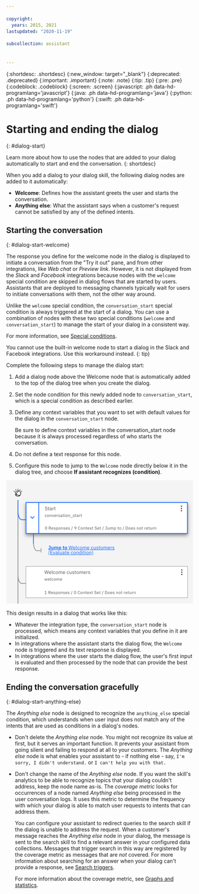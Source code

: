 ```yaml
---

copyright:
  years: 2015, 2021
lastupdated: "2020-11-19"

subcollection: assistant


---
```


{:shortdesc: .shortdesc}
{:new_window: target="_blank"}
{:deprecated: .deprecated}
{:important: .important}
{:note: .note}
{:tip: .tip}
{:pre: .pre}
{:codeblock: .codeblock}
{:screen: .screen}
{:javascript: .ph data-hd-programlang='javascript'}
{:java: .ph data-hd-programlang='java'}
{:python: .ph data-hd-programlang='python'}
{:swift: .ph data-hd-programlang='swift'}

# Starting and ending the dialog
{: #dialog-start}

Learn more about how to use the nodes that are added to your dialog automatically to start and end the conversation.
{: shortdesc}

When you add a dialog to your dialog skill, the following dialog nodes are added to it automatically:

- **Welcome**: Defines how the assistant greets the user and starts the conversation.
- **Anything else**: What the assistant says when a customer's request cannot be satisfied by any of the defined intents.

## Starting the conversation
{: #dialog-start-welcome}

The response you define for the welcome node in the dialog is displayed to initiate a conversation from the "Try it out" pane, and from other integrations, like *Web chat* or *Preview link*. However, it is not displayed from the *Slack* and *Facebook* integrations because nodes with the `welcome` special condition are skipped in dialog flows that are started by users. Assistants that are deployed to messaging channels typically wait for users to initiate conversations with them, not the other way around.

Unlike the `welcome` special condition, the `conversation_start` special condition is always triggered at the start of a dialog. You can use a combination of nodes with these two special conditions (`welcome` and `conversation_start`) to manage the start of your dialog in a consistent way.

For more information, see [Special conditions](/docs/assistant?topic=assistant-dialog-overview#dialog-overview-special-conditions).

You cannot use the built-in welcome node to start a dialog in the Slack and Facebook integrations. Use this workaround instead.
{: tip}

Complete the following steps to manage the dialog start:

1.  Add a dialog node above the Welcome node that is automatically added to the top of the dialog tree when you create the dialog.

1.  Set the node condition for this newly added node to `conversation_start`, which is a special condition as described earlier.

1.  Define any context variables that you want to set with default values for the dialog in the `conversation_start` node.

    Be sure to define context variables in the conversation_start node because it is always processed regardless of who starts the conversation.

1.  Do not define a text response for this node.

1.  Configure this node to jump to the `Welcome` node directly below it in the dialog tree, and choose **If assistant recognizes (condition)**.

![Screenshot of the dialog tree with a conversation_start node jumping to a welcome node below it.](images/dialog-start.png)

This design results in a dialog that works like this:

- Whatever the integration type, the `conversation_start` node is processed, which means any context variables that you define in it are initialized.
- In integrations where the assistant starts the dialog flow, the `Welcome` node is triggered and its text response is displayed.
- In integrations where the user starts the dialog flow, the user's first input is evaluated and then processed by the node that can provide the best response.

## Ending the conversation gracefully
{: #dialog-start-anything-else}

The *Anything else* node is designed to recognize the `anything_else` special condition, which understands when user input does not match any of the intents that are used as conditions in a dialog's nodes.

- Don't delete the *Anything else* node. You might not recognize its value at first, but it serves an important function. It prevents your assistant from going silent and failing to respond at all to your customers. The *Anything else* node is what enables your assistant to - if nothing else - say, `I'm sorry, I didn't understand.` or `I can't help you with that.`

- Don't change the name of the *Anything else* node. If you want the skill's analytics to be able to recognize topics that your dialog couldn't address, keep the node name as-is. The *coverage metric* looks for occurrences of a node named *Anything else* being processed in the user conversation logs. It uses this metric to determine the frequency with which your dialog is able to match user requests to intents that can address them.

  You can configure your assistant to redirect queries to the search skill if the dialog is unable to address the request. When a customer's message reaches the *Anything else* node in your dialog, the message is sent to the search skill to find a relevant answer in your configured data collections. Messages that trigger search in this way are registered by the coverage metric as messages that are *not* covered. For more information about searching for an answer when your dialog can't provide a response, see [Search triggers](/docs/assistant?topic=assistant-skill-search-add#skill-search-add-trigger).

  For more information about the coverage metric, see [Graphs and statistics](/docs/assistant?topic=assistant-logs-overview#logs-overview-graphs).
